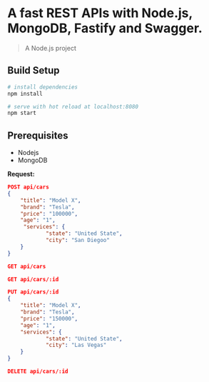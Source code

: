 # A fast REST APIs with Node.js, MongoDB, Fastify and Swagger.

> A Node.js project

## Build Setup

```bash
# install dependencies
npm install

# serve with hot reload at localhost:8080
npm start
```

## Prerequisites

-   Nodejs
-   MongoDB

**Request:**

```json
POST api/cars
{
    "title": "Model X",
    "brand": "Tesla",
    "price": "100000",
    "age": "1",
	 "services": {
            "state": "United State",
            "city": "San Diegoo"
    }
}

GET api/cars

GET api/cars/:id

PUT api/cars/:id
{
    "title": "Model X",
    "brand": "Tesla",
    "price": "150000",
    "age": "1",
    "services": {
            "state": "United State",
            "city": "Las Vegas"
    }
}

DELETE api/cars/:id

```

